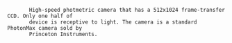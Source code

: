 
           High-speed photmetric camera that has a 512x1024 frame-transfer CCD. Only one half of
           device is receptive to light. The camera is a standard PhotonMax camera sold by
           Princeton Instruments.
        